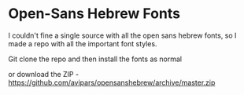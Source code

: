 # Open-Sans Hebrew Fonts
I couldn't fine a single source with all the open sans hebrew fonts, so I made a repo with all the important font styles.


Git clone the repo and then install the fonts as normal


or download the ZIP - https://github.com/avipars/opensanshebrew/archive/master.zip

